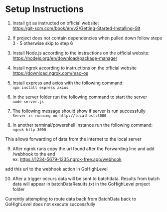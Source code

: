 # Setup Instructions

1. Install git as instructed on official website: \
https://git-scm.com/book/en/v2/Getting-Started-Installing-Git

2. If project does not contain dependencies when pulled down follow steps
3 - 5 otherwise skip to step 6

3. Install Node.js according to the instructions on the official website: \
https://nodejs.org/en/download/package-manager

4. Install ngrok according to instructions on the official website \
https://download.ngrok.com/mac-os

5. Install express and axios with the following command: \
```npm install express axios```

6. In the server folder run the following command to start the server \
```node server.js```

7. The following message should show if server is run successfully \
```Server is running on http://localhost:3000```

8. In another terminal/powershell instance run the following command: \
```ngrok http 3000```

This allows forwarding of data from the internet to the local server

9. After ngrok runs copy the url found after the Forwarding line and add /webhook to the end \
ex: https://1234-5679-1235.ngrok-free.app/webhook

add this url to the webhook action in GoHighLevel

10. After a trigger occurs data will be sent to batchdata. Results from batch 
data will appear in batchDataResults.txt in the GoHighLevel project folder

Currently attempting to route data back from BatchData back to GoHighLevel
does not execute successfully
